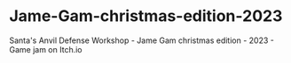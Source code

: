 # Jame-Gam-christmas-edition-2023
Santa's Anvil Defense Workshop - Jame Gam christmas edition - 2023 - Game jam on Itch.io
